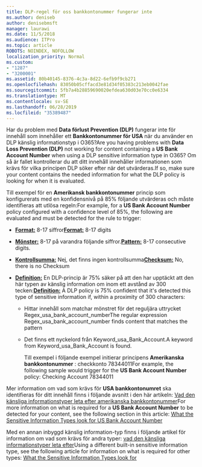 ```yaml
---
title: DLP-regel för oss bankkontonummer fungerar inte
ms.author: deniseb
author: denisebmsft
manager: laurawi
ms.date: 11/5/2018
ms.audience: ITPro
ms.topic: article
ROBOTS: NOINDEX, NOFOLLOW
localization_priority: Normal
ms.custom:
- "1287"
- "3200001"
ms.assetid: 80b40145-8376-4c3a-8d22-6efb9f9cb271
ms.openlocfilehash: 83050b05cffacd3e81d34f05383c213eb0042fae
ms.sourcegitcommit: 5fb7a4b28859690020efdea630d03e70cc0e6334
ms.translationtype: MT
ms.contentlocale: sv-SE
ms.lasthandoff: 06/28/2019
ms.locfileid: "35389487"
---
```

<span data-ttu-id="c1c0a-102">Har du problem med **Data förlust Prevention (DLP)** fungerar inte för innehåll som innehåller ett **Bankkontonummer för USA** när du använder en DLP känslig informationstyp i O365?</span><span class="sxs-lookup"><span data-stu-id="c1c0a-102">Are you having problems with **Data Loss Prevention (DLP)** not working for content containing a **US Bank Account Number** when using a DLP sensitive information type in O365?</span></span> <span data-ttu-id="c1c0a-103">Om så är fallet kontrollerar du att ditt innehåll innehåller informationen som krävs för vilka principen DLP söker efter när det utvärderas.</span><span class="sxs-lookup"><span data-stu-id="c1c0a-103">If so, make sure your content contains the needed information for what the DLP policy is looking for when it is evaluated.</span></span>
  
<span data-ttu-id="c1c0a-104">Till exempel för en **Amerikansk bankkontonummer** princip som konfigurerats med en konfidensnivå på 85% följande utvärderas och måste identifieras att utlösa regeln:</span><span class="sxs-lookup"><span data-stu-id="c1c0a-104">For example, for a **US Bank Account Number** policy configured with a confidence level of 85%, the following are evaluated and must be detected for the rule to trigger:</span></span>
  
- <span data-ttu-id="c1c0a-105">**[Format:](https://docs.microsoft.com/office365/securitycompliance/what-the-sensitive-information-types-look-for#format-77)** 8-17 siffror</span><span class="sxs-lookup"><span data-stu-id="c1c0a-105">**[Format:](https://docs.microsoft.com/office365/securitycompliance/what-the-sensitive-information-types-look-for#format-77)** 8-17 digits</span></span>

- <span data-ttu-id="c1c0a-106">**[Mönster:](https://docs.microsoft.com/office365/securitycompliance/what-the-sensitive-information-types-look-for#pattern-77)** 8-17 på varandra följande siffror.</span><span class="sxs-lookup"><span data-stu-id="c1c0a-106">**[Pattern:](https://docs.microsoft.com/office365/securitycompliance/what-the-sensitive-information-types-look-for#pattern-77)** 8-17 consecutive digits.</span></span>

- <span data-ttu-id="c1c0a-107">**[Kontrollsumma:](https://docs.microsoft.com/office365/securitycompliance/what-the-sensitive-information-types-look-for#checksum-76)** Nej, det finns ingen kontrollsumma</span><span class="sxs-lookup"><span data-stu-id="c1c0a-107">**[Checksum:](https://docs.microsoft.com/office365/securitycompliance/what-the-sensitive-information-types-look-for#checksum-76)** No, there is no Checksum</span></span>

- <span data-ttu-id="c1c0a-108">**[Definition:](https://docs.microsoft.com/office365/securitycompliance/what-the-sensitive-information-types-look-for)** En DLP-princip är 75% säker på att den har upptäckt att den här typen av känslig information om inom ett avstånd av 300 tecken:</span><span class="sxs-lookup"><span data-stu-id="c1c0a-108">**[Definition:](https://docs.microsoft.com/office365/securitycompliance/what-the-sensitive-information-types-look-for)** A DLP policy is 75% confident that it's detected this type of sensitive information if, within a proximity of 300 characters:</span></span>

  - <span data-ttu-id="c1c0a-109">Hittar innehåll som matchar mönstret för det reguljära uttrycket Regex_usa_bank_account_number</span><span class="sxs-lookup"><span data-stu-id="c1c0a-109">The regular expression Regex_usa_bank_account_number finds content that matches the pattern</span></span>

  - <span data-ttu-id="c1c0a-110">Det finns ett nyckelord från Keyword_usa_Bank_Account.</span><span class="sxs-lookup"><span data-stu-id="c1c0a-110">A keyword from Keyword_usa_Bank_Account is found.</span></span>

    <span data-ttu-id="c1c0a-111">Till exempel i följande exempel initierar principens **Amerikanska bankkontonummer** : checkkonto 78344011</span><span class="sxs-lookup"><span data-stu-id="c1c0a-111">For example, the following sample would trigger for the **US Bank Account Number** policy: Checking Account 78344011</span></span>

<span data-ttu-id="c1c0a-112">Mer information om vad som krävs för **USA bankkontonumret** ska identifieras för ditt innehåll finns i följande avsnitt i den här artikeln: [Vad den känsliga informationstyper leta efter amerikanska bankkontonummer](https://docs.microsoft.com/office365/securitycompliance/what-the-sensitive-information-types-look-for#us-bank-account-number)</span><span class="sxs-lookup"><span data-stu-id="c1c0a-112">For more information on what is required for a **US Bank Account Number** to be detected for your content, see the following section in this article: [What the Sensitive Information Types look for US Bank Account Number](https://docs.microsoft.com/office365/securitycompliance/what-the-sensitive-information-types-look-for#us-bank-account-number)</span></span>
  
<span data-ttu-id="c1c0a-113">Med en annan inbyggd känslig information-typ finns i följande artikel för information om vad som krävs för andra typer: [vad den känsliga informationstyper leta efter](https://docs.microsoft.com/office365/securitycompliance/what-the-sensitive-information-types-look-for)</span><span class="sxs-lookup"><span data-stu-id="c1c0a-113">Using a different built-in sensitive information type, see the following article for information on what is required for other types: [What the Sensitive Information Types look for](https://docs.microsoft.com/office365/securitycompliance/what-the-sensitive-information-types-look-for)</span></span>
  